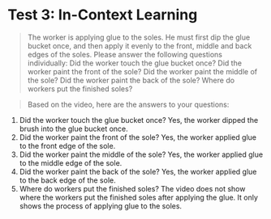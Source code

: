 # Test 3: In-Context Learning
>The worker is applying glue to the soles. He must first dip the glue bucket once, and then apply it evenly to the front, middle and back edges of the soles. Please answer the following questions individually:
  Did the worker touch the glue bucket once?
  Did the worker paint the front of the sole?
  Did the worker paint the middle of the sole?
  Did the worker paint the back of the sole?
  Where do workers put the finished soles?

>Based on the video, here are the answers to your questions:
1. Did the worker touch the glue bucket once?
 Yes, the worker dipped the brush into the glue bucket once.
2. Did the worker paint the front of the sole?
 Yes, the worker applied glue to the front edge of the sole.
3. Did the worker paint the middle of the sole?
 Yes, the worker applied glue to the middle edge of the sole.
4. Did the worker paint the back of the sole?
 Yes, the worker applied glue to the back edge of the sole.
5. Where do workers put the finished soles?
 The video does not show where the workers put the finished soles after applying the glue. It only shows the process of applying glue to the soles.